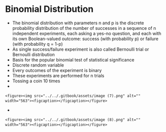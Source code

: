 # Binomial Distribution

* The binomial distribution with parameters n and p is the discrete probability distribution of the number of successes in a sequence of n independent experiments, each asking a yes-no question, and each with its own Boolean-valued outcome: success (with probability p) or failure (with probability q = 1-p)
* As single success/failure experiment is also called Bernoulli trial or Bernoulli distribution
* Basis for the popular binomial test of statistical significance
* Discrete random variable
* Every outcomes of the experiment is binary
* These experiments are performed for n trials
* Tossing a coin 10 times&#x20;
*

    <figure><img src="../../.gitbook/assets/image (7).png" alt="" width="563"><figcaption></figcaption></figure>
*

    <figure><img src="../../.gitbook/assets/image (8).png" alt="" width="563"><figcaption></figcaption></figure>
